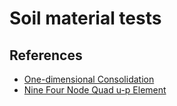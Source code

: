 # Soil material tests

## References

- [One-dimensional Consolidation](https://opensees.berkeley.edu/wiki/index.php/One-dimensional_Consolidation#Corner_Nodes)
- [Nine Four Node Quad u-p Element](https://opensees.berkeley.edu/wiki/index.php/Nine_Four_Node_Quad_u-p_Element)
